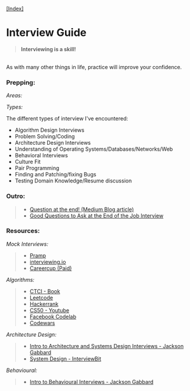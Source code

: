 [[Index]](https://github.com/anicksaha/leetcode/blob/master/index.md)

# Interview Guide

> __Interviewing is a skill!__
<br>
As with many other things in life, practice will improve your confidence.

### Prepping:
_Areas:_



_Types:_

The different types of interview I've encountered:

- Algorithm Design Interviews
- Problem Solving/Coding
- Architecture Design Interviews
- Understanding of Operating Systems/Databases/Networks/Web
- Behavioral Interviews
- Culture Fit
- Pair Programming
- Finding and Patching/fixing Bugs
- Testing Domain Knowledge/Resume discussion

### Outro:
> - [Question at the end! (Medium Blog article)](https://medium.freecodecamp.org/vital-questions-to-ask-an-interviewer-bonus-question-at-the-end-264bc2caff8d)
> - [Good Questions to Ask at the End of the Job Interview](https://biginterview.com/blog/2011/08/best-questions-to-ask-end-interview.html)

### Resources:

_Mock Interviews:_
> - [Pramp](https://www.pramp.com/)
> - [interviewing.io](https://interviewing.io/)
> - [Careercup (Paid)](https://careercup.com/interview)

 _Algorithms:_
> - [CTCI - Book](https://www.amazon.com/Cracking-Coding-Interview-Programming-Questions/dp/0984782850/ref=sr_1_1?s=books&ie=UTF8&qid=1506042558&sr=1-1&keywords=cracking+the+code+interview)
> - [Leetcode](http://leetcode.com/)
> - [Hackerrank](https://www.hackerrank.com/)
> - [CS50 - Youtube](https://www.youtube.com/user/cs50tv)
> - [Facebook Codelab](https://codelab.interviewbit.com/)
> - [Codewars](https://www.codewars.com/)

_Architecture Design:_
> - [Intro to Architecture and Systems Design Interviews - Jackson Gabbard](https://www.youtube.com/watch?v=ZgdS0EUmn70)
> - [System Design - InterviewBit](https://www.interviewbit.com/courses/system-design/)

_Behavioural:_
> - [Intro to Behavioural Interviews - Jackson Gabbard](https://www.youtube.com/watch?v=PJKYqLP6MRE)




